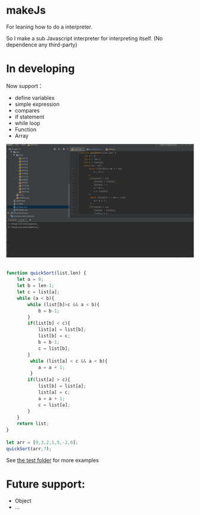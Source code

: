 # makeJs

For leaning how to do a interpreter. 

So I make a sub Javascript interpreter for interpreting itself.
(No dependence any third-party)


# In developing

Now support：

* define variables
* simple expression
* compares
* if statement
* while loop
* Function
* Array


![demo.jpg](/demo.gif)

```js

function quickSort(list,len) {
    let a = 0;
    let b = len-1;
    let c = list[a];
    while (a < b){
        while (list[b]>c && a < b){
            b = b-1;
        }
        if(list[b] < c){
            list[a] = list[b];
            list[b] = c;
            b = b-1;
            c = list[b];
        }
         while (list[a] < c && a < b){
            a = a + 1;
         }
        if(list[a] > c){
            list[b] = list[a];
            list[a] = c;
            a = a + 1;
            c = list[a];
        }
    }
    return list;
}

let arr = [9,3,2,1,5,-2,6];
quickSort(arr,7);

```

See <a href="https://github.com/zuluoaaa/makeJs/tree/master/test">the test folder</a> for more examples
 
 # Future support:
 * Object
 * ...
 
 
 
